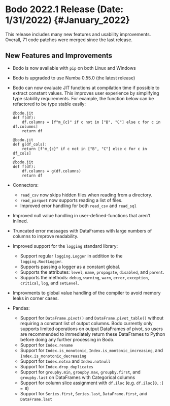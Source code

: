 # Bodo 2022.1 Release (Date: 1/31/2022) {#January_2022}

This release includes many new features and usability improvements.
Overall, 71 code patches were merged since the last release.

## New Features and Improvements

- Bodo is now available with `pip` on both Linux and Windows

- Bodo is upgraded to use Numba 0.55.0 (the latest release)

- Bodo can now evaluate JIT functions at compilation time if possible
  to extract constant values. This improves user experience by
  simplifying type stability requirements. For example, the function
  below can be refactored to be type stable easily:

  ```ipython3
  @bodo.jit
  def f(df):
      df.columns = [f"m_{c}" if c not in ["B", "C"] else c for c in df.columns]
      return df
  ```

  >

  ```ipython3
  @bodo.jit
  def g(df_cols):
      return [f"m_{c}" if c not in ["B", "C"] else c for c in df_cols]
  >
  @bodo.jit
  def f(df):
      df.columns = g(df.columns)
      return df
  ```

- Connectors:

  - `read_csv` now skips hidden files when reading from a directory.
  - `read_parquet` now supports reading a list of files.
  - Improved error handling for both `read_csv` and `read_sql`

- Improved null value handling in user-defined-functions that aren't
  inlined.

- Truncated error messages with DataFrames with large numbers of
  columns to improve readability.

- Improved support for the `logging` standard library:

  - Support regular `logging.Logger` in addition to the
    `logging.RootLogger`.
  - Supports passing a logger as a constant global.
  - Supports the attributes: `level`, `name`, `propagate`,
    `disabled`, and `parent`.
  - Supports the methods: `debug`, `warning`, `warn`, `error`,
    `exception`, `critical`, `log`, and `setLevel`.

- Improvments to global value handling of the compiler to avoid memory
  leaks in corner cases.

- Pandas:

  - Support for `DataFrame.pivot()` and `DataFrame.pivot_table()`
    without requiring a constant list of output columns. Bodo
    currently only supports limited operations on output DataFrames
    of pivot, so users are recommended to immediately return these
    DataFrames to Python before doing any further processing in
    Bodo.
  - Support for `Index.rename`
  - Support for `Index.is_monotonic`,
    `Index.is_montonic_increasing`, and
    `Index.is_monotonic_decreasing`
  - Support for `Index.notna` and `Index.notnull`
  - Support for `Index.drop_duplicates`
  - Support for `groupby.min`, `groupby.max`, `groupby.first`, and
    `groupby.last` on DataFrames with Categorical columns
  - Support for column slice assignment with `df.iloc` (e.g.
    `df.iloc[0,:] = 0`)
  - Support for `Series.first`, `Series.last`, `DataFrame.first`,
    and `DataFrame.last`
